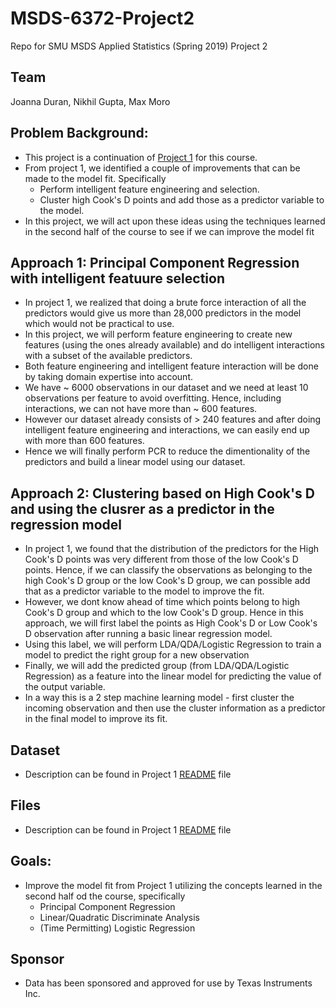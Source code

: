 # MSDS-6372-Project2
Repo for SMU MSDS Applied Statistics (Spring 2019) Project 2

## Team
Joanna Duran, Nikhil Gupta, Max Moro

##	Problem Background: 
*	This project is a continuation of [Project 1](https://github.com/ngupta23/MSDS-6372-Project1/tree/master/Presentation) for this course. 
* From project 1, we identified a couple of improvements that can be made to the model fit. Specifically
    - Perform intelligent feature engineering and selection.
    - Cluster high Cook's D points and add those as a predictor variable to the model.
* In this project, we will act upon these ideas using the techniques learned in the second half of the course to see if we can improve the model fit

## Approach 1: Principal Component Regression with intelligent featuure selection
* In project 1, we realized that doing a brute force interaction of all the predictors would give us more than 28,000 predictors in the model which would not be practical to use.
* In this project, we will perform feature engineering to create new features (using the ones already available) and do intelligent interactions with a subset of the available predictors. 
* Both feature engineering and intelligent feature interaction will be done by taking domain expertise into account. 
* We have ~ 6000 observations in our dataset and we need at least 10 observations per feature to avoid overfitting. Hence, including interactions, we can not have more than ~ 600 features. 
* However our dataset already consists of > 240 features and after doing intelligent feature engineering and interactions, we can easily end up with more than 600 features.
* Hence we will finally perform PCR to reduce the dimentionality of the predictors and build a linear model using our dataset. 

## Approach 2: Clustering based on High Cook's D and using the clusrer as a predictor in the regression model
* In project 1, we found that the distribution of the predictors for the High Cook's D points was very different from those of the low Cook's D points. Hence, if we can classify the observations as belonging to the high Cook's D group or the low Cook's D group, we can possible add that as a predictor variable to the model to improve the fit. 
* However, we dont know ahead of time which points belong to high Cook's D group and which to the low Cook's D group. Hence in this approach, we will first label the points as High Cook's D or Low Cook's D observation after running a basic linear regression model.
* Using this label, we will perform LDA/QDA/Logistic Regression to train a model to predict the right group for a new observation
 * Finally, we will add the predicted group (from LDA/QDA/Logistic Regression) as a feature into the linear model for predicting the value of the output variable.
 * In a way this is a 2 step machine learning model - first cluster the incoming observation and then use the cluster information as a predictor in the final model to improve its fit.
  
## Dataset
* Description can be found in Project 1 [README](https://github.com/ngupta23/MSDS-6372-Project1/blob/master/README.md) file

## Files
* Description can be found in Project 1 [README](https://github.com/ngupta23/MSDS-6372-Project1/blob/master/README.md) file
  
## Goals:
* Improve the model fit from Project 1 utilizing the concepts learned in the second half od the course, specifically
  - Principal Component Regression
  - Linear/Quadratic Discriminate Analysis
  - (Time Permitting) Logistic Regression
  
## Sponsor
* Data has been sponsored and approved for use by Texas Instruments Inc. 


